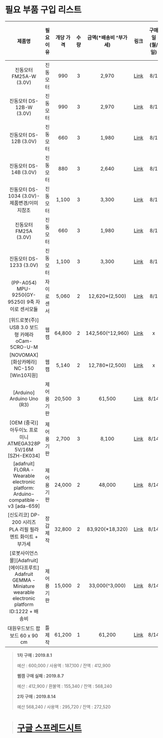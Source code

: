 # 필요 부품 구입 리스트

|                            제품명                            |  필요이유   | 개당 가격 | 수량 | 금액(*배송비 ^부가세) |                             링크                             | 구매일(월/일) | 수령일(월/일) |
| :----------------------------------------------------------: | :---------: | :-------: | :--: | :-------------------: | :----------------------------------------------------------: | :-----------: | :-----------: |
|                   진동모터 FM25A-W (3.0V)                    |  진동모터   |    990    |  3   |         2,970         | [Link](http://www.ds-parts.co.kr/goods_detail.php?goodsIdx=17651) |      8/1      |      8/7      |
|                   진동모터 DS-12B-W (3.0V)                   |  진동모터   |    990    |  3   |         2,970         | [Link](http://www.ds-parts.co.kr/goods_detail.php?goodsIdx=17652) |      8/1      |      8/7      |
|                    진동모터 DS-12B (3.0V)                    |  진동모터   |    660    |  3   |         1,980         | [Link](http://www.ds-parts.co.kr/goods_detail.php?goodsIdx=15119) |      8/1      |      8/7      |
|                    진동모터 DS-14B (3.0V)                    |  진동모터   |    880    |  3   |         2,640         | [Link](http://www.ds-parts.co.kr/goods_detail.php?goodsIdx=15120) |      8/1      |      8/7      |
|         진동모터 DS-1034 (3.0V)-제품변경/이미지참조          |  진동모터   |   1,100   |  3   |         3,300         | [Link](http://www.ds-parts.co.kr/goods_detail.php?goodsIdx=15123) |      8/1      |      8/7      |
|                    진동모터 FM25A (3.0V)                     |  진동모터   |    660    |  3   |         1,980         | [Link](http://www.ds-parts.co.kr/goods_detail.php?goodsIdx=15124) |      8/1      |      8/7      |
|                   진동모터 DS-1233 (3.0V)                    |  진동모터   |   1,100   |  3   |         3,300         | [Link](http://www.ds-parts.co.kr/goods_detail.php?goodsIdx=15126) |      8/1      |      8/7      |
|       (PP-A054) MPU-9250(GY-95250) 9축 자이로 센서모듈       | 자이로센서  |   5,060   |  2   |    12,620*(2,500)     | [Link](http://www.ds-parts.co.kr/goods_detail.php?goodsIdx=19284) |      8/1      |      8/7      |
|      [위드로봇(주)] USB 3.0 보드형 카메라 oCam-5CRO-U-M      |    웹캠     |  64,800   |  2   |   142,560(^12,960)    | [Link](https://www.devicemart.co.kr/goods/view?no=12170778)  |       x       |       -       |
|          [NOVOMAX] [화상카메라] NC-150 [Win10지원]           |    웹캠     |   5,140   |  2   |    12,780*(2,500)     | [Link](http://www.compuzone.co.kr/product/product_detail.htm?ProductNo=388297&banner_check=naver&NaPm=ct%3Djys9uqp4%7Cci%3D11d1c5a657255c44fa1abeed2d8f47cf99476616%7Ctr%3Dslc%7Csn%3D116863%7Chk%3Dd4c87b15d6ac21d33d9a272c08a9fb0d5d440577) |       x       |       -       |
|                  [Arduino] Arduino Uno (R3)                  | 제어용 기판 |  20,500   |  3   |        61,500         | [Link](**https://www.devicemart.co.kr/goods/view?no=34404&gclid=Cj0KCQjwv8nqBRDGARIsAHfR9wB_t6giXHmfe214Ka4JcLnTg7pp5crO9203nY0PLMwvegY3XwImyMwaAujEEALw_wcB**) |     8/14      |       -       |
| [OEM (중국)] 아두이노 프로 미니 ATMEGA328P 5V/16M [SZH-EK034] | 제어용 기판 |   2,700   |  3   |         8,100         | [Link](**https://www.devicemart.co.kr/goods/view?no=1279096**) |     8/14      |       -       |
| [adafruit] FLORA - Wearable electronic platform: Arduino-compatible - v3 [ada-659] | 제어용 기판 |  24,000   |  2   |        48,000         | [Link](**https://www.devicemart.co.kr/goods/view?no=1171234**) |     8/14      |       -       |
|  [신도리코] DP-200 시리즈 PLA 리필 필라멘트 화이트 + 부가세  |  장갑 제작  |  32,800   |  2   |    83,920(*18,320)    | [Link](**https://www.devicemart.co.kr/goods/view?no=1349414**) |     8/14      |       -       |
| [로봇사이언스몰][Adafruit][에이다프루트] Adafruit GEMMA - Miniature wearable electronic platform ID:1222 + 배송비 | 제어용 기판 |  15,000   |  2   |    33,000(^3,000)     | [Link](**http://www.robotscience.co.kr/goods/view?no=5694**) |     8/14      |       -       |
|                대원우드보드 팝보드 60 x 90 cm                |   틀 제작   |  61,200   |  1   |        61,200         | [Link]([**https://www.coupang.com/vp/products/195633776?itemId=562226128&vendorItemId=4477104129&q=%ED%8F%BC%EB%B3%B4%EB%93%9C&itemsCount=36&searchId=071336173b964899916786966938bee2&rank=1&isAddedCart**](https://www.coupang.com/vp/products/195633776?itemId=562226128&vendorItemId=4477104129&q=폼보드&itemsCount=36&searchId=071336173b964899916786966938bee2&rank=1&isAddedCart)**=**) |     8/14      |       -       |

> __1차 구매 : 2019.8.1__
>
> 예산 : 600,000 / 사용액 : 187,100 / 잔액 : 412,900
>
> __웹캠 구매 실패 : 2019.8.7__
>
> 예산 : 412,900 / 환불액 : 155,340 / 잔액 : 568,240
>
> __2차 구매 : 2019.8.14__
>
> 예산 568,240 / 사용액 : 295,720 / 잔액 : 272,520

> # [구글 스프레드시트](https://docs.google.com/spreadsheets/d/1rHOdNbFXkqYjk74Dlw1d8c5Au2VQbruWy0pjtlw9Ts8/edit#gid=0)
